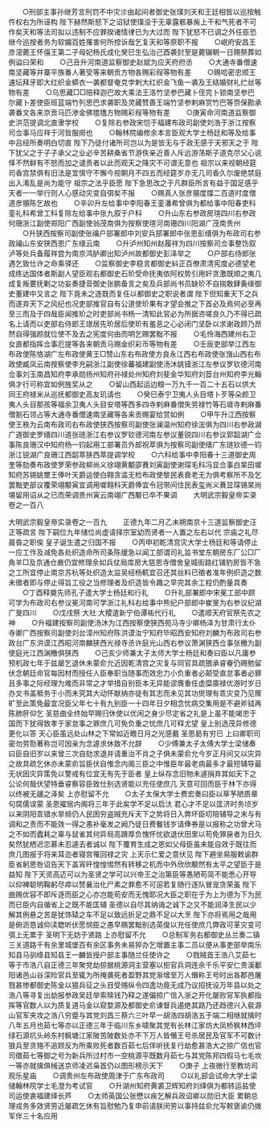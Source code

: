 <!-- { "loadSidebar": true } -->
　　○刑部主事孙继芳言刑罚不中灾沴由起间者御史张璞刘天和王廷相皆以巡按触忤权右为所诬构  陛下赫然斯怒下之诏狱使璞没于无辜露骸暴胔上干和气死者不可作矣天和等法司拟以违制不应罪揆诸情律已为大过而  陛下犹怒不已调之外任臣恐继今巡按者务为软媚百姓罹害何所控诉哉乞复天和等原职不报
　　○岷府安昌王彦滵薨王怀僖王第二子母妃杨氏成化癸巳生弘治己酉袭封至是薨辍朝一日赐祭葬如例谥曰荣和
　　○己丑升河南道监察御史赵斌为应天府府丞
　　○大通寺番僧速南坚藏等并寨平族番人著受等来朝贡方物各赐彩叚等物有差
　　○赐哈密忠顺王速坛拜牙即大红织金蟒衣一袭都督奄克孛剌大红织金飞鱼一袭及王结婚财礼纻丝等物有差
　　○乌思藏□□陪释迦巴故大乘法王洛竹坚参巴藏卜侄完卜锁南坚参巴尔藏卜差使臣班蓝端竹列思巴求袭职及灵藏赞善王端竹坚参剌麻赏竹巴等赍保勘承袭番文各来京贡马匹渗金佛氆氇方物赐彩叚等物有差
　　○庚寅命河南道监察御史洪范提调北直隶学校
　　○复除右参政宋恺于福建布政司副使刘浩于浙江按察司佥事马应祥于河皆服阕也
　　○翰林院编修余本言臣观大学士杨廷和等及给事中吕经所奏明白切直  陛下乃徒付诸所司岂以为是皆无与于政无感于天邪天之于  陛下犹父之于子子承父之业必辛苦耕桑省节游佚亲近善人斥远游荡斯子道克尽父心说怿不然鲜有不怒而加之谴责者以此而观天之降灾不可谓无意也  祖宗以来视朝经筵司香宫禁俱有旧法是宜慎守不懈今视朝月不四五而经筵岁亦无几司香久尔废绝禁庭出入淆乱是尚为能守  祖宗之法乎臣愿  陛下急思改之于凡群臣所言有益于国足感乎天者一一举行则人心感动灾变自弭矣不报
　　○赐真人张彦頨度牒二百道时度僧道彦頨陈乞故也
　　○辛卯升左给事中李阳春王銮潘希曾俱为都给事中阳春吏科銮礼科希曾工科复除左给事中张九叙于户科
　　○升山东右参政房瑄四川右参政何珊浙江副使郑阳广西副使翁茂南俱为按察使瑄河南珊四川阳湖广茂南贵州
　　○升狭西按察司副使张禴户部署郎中刘安兵部署郎中张恩彭缙俱为布政司右参政禴山东安狭西恩广东缙云南
　　○升泸州知州赵履祥为四川按察司佥事整饬叙泸等处兵备履祥尝为南京鸿胪卿出知泸州故都御史彭泽举之
　　○户部右侍郎张遇乞致仕许之命乘驿还
　　○监察御史李稳言都御史紏正百僚肃清宪度必德望老成练达国体者斯副人望臣观右都御史石玠受命抚夷依阿权势引用奸贪激既顺之夷几成复叛要抚剿之功妄奏捷音御史张鹏备言之矣及兵部尚书员缺玠不自揣敢肆夤缘御史董建中又言之  陛下竟未之逐既而复任以都御史之职说者谓  陛下但知重天下之兵而遂弃天下之风纪也况吏部推官自有公道使玠果有才望会推之下首必及焉何必至再至三而及于四哉臣闻推玠之时吏部尚书杨一清知此官必为所据咨嗟良久乃不得已疏名上请而以吏部右侍郎王璟居先玠居后使玠有羞恶之心必闭门坚卧以求谢政顾乃昂然自得强颜就位使不及去之宪度何由而明乞赐罢黜不报
　　○毛怜海西建州右卫女直都指挥佥事厄提等各来朝贡马赐金织彩币等物有差
　　○壬辰吏部举江西左布政使陈恪湖广左布政使黄王□赞山东右布政使方良永江西右布政使张嵿山西右布政使臧凤云南按察使李充嗣浙江副使徐蕃福建副使汤沐姚镆浙江左参议罗钦德河南佥事刘玉南昌知府李承勋扬州知府孙禄处州知府刘斐金华知府刘茝台州知府李光翰俱才行可称宜如例旌奖从之
　　○留山西起运边粮一万九千一百二十五石以供大同王府禄米从巡抚都御史高友玑请也
　　○癸巳泰宁卫夷人头目塔卜歹等朵颜卫夷人头目那孩等福余卫夷人头目安塔等西多四寺剌麻番僧失劳禄竹等石堐寺剌麻番僧劄石领占等大通寺番僧速南坚藏等各来贡赐宴给赏如例
　　○甲午升江西按察使王秩为云南布政司右布政使狭西按察司副使张澜温州知府徐浤俱为四川右参政湖广道御史罗缙四川道张琏浙江右参议罗钦德河南左参议董锐四川右参议郭韶湖广佥事陈良珊汉中知府杨一钧起用工部署员外郎祝萃俱为按察司副使缙广东琏钦德一钧浙江锐湖广良珊江西韶萃狭西萃提调学校
　　○六科给事中李阳春十三道御史周奎等劾奏布政使罗荣参政柳尚义徐翊黄颙邵蕡刘寅副使谢琛毛科冯显佥事白杲田墀知府苏锡姚壐王俸叶天爵运使白翱贪滥无检布政使黎民表衰老无为俱考察所不及乞罢黜吏部议覆荣翊颙寅宜调用墀翱科天爵俸宜令冠带间住民表玺尚义蕡显琛锡杲尚堪留用诏从之已而荣调贵州寅云南翊广西颙已卒不果调
　　大明武宗毅皇帝实录卷之一百八

大明武宗毅皇帝实录卷之一百九
　　正德九年二月乙未朔南京十三道监察御史汪正等疏言  陛下嗣位九年储位尚虚请择宗室幼而贤者一人置之左右以代  宗庙之礼尽晨昏之职俟  皇子诞生遣之归国不报
　　○丙申初乾清宫灾大学士杨廷和等请停止一应工作及减免各处织造命所司条陈缓急以闻工部谓司礼监书堂东朝房东厂公□厂角羊□及京通仓廒仍宜修理余如兵仗局库房大慈恩寺僧舍皇城街路红铺豹房皆不急之工所宜停止南京苏杭等处织造太监吴经杨軏宜召还其丝料已徵者准年例织造之数未徵者即与停止得旨工役之当修理者及织造皆令趣之早完其余工程仍酌量具奏
　　○丁酉释奠先师孔子遣大学士杨廷和行礼
　　○升礼部署郎中宋冕工部中顾可学为布政司右参议冕河南可学浙江礼科右给事中熊纪户部郎中崔旻为右参议纪湖广旻四川
　　○戊戌祭  大社  大稷遣新宁伯谭祐代行礼
　　○遣顺天府官祭先农之神
　　○升福建按察司副使汤沐为江西按察使狭西苑马寺少卿杨泽为甘肃行太仆寺卿广西按察司副使刘台漳州知府陈洪谟汝宁知府毕昭西安知府刘麟为布政司右参政台广东洪谟江西昭河南麟狭西光禄寺丞许庭光山西右参议萧渊狭西佥事张檄为副使庭光江西渊檄俱狭西
　　○己亥少师兼太子太师大学士杨廷和奏曰臣以凡庸参预机政七年于兹屡乞退休未蒙俞允近因乾清宫之灾复与同官具疏猥承睿眷仍赐勉留伏念朝廷命官每因材而授任人臣奉职当随事而效忠力小负重者必颠受直怠事者必罪且多事之际经理为难而非常之才举措自别臣本无异能谬膺重任虚糜廪禄优游时岁日办文书盖秪务于小而未究其大动怀献纳亦徒有其志而未见其功爕理有乖灾变乃见瘝旷至此策免最宜况臣父年七十有九别臣一十四年日夕相念忧病交集用是不避斧钺再陈肺肝仰乞  圣慈曲全终始早赐归休使以优闲之身少尽定省之礼是上虽不能竭忠于国而下犹得致孝于家怠事之罪庶几可免负重之忧庶几可释尤望  皇上别选茂异修德更化以答  天心臣虽远处山林之下常如近瞻日月之光感戴  圣恩曷有穷已  上曰卿职司密勿劳勚著称岂可因亲为念遽求休致不允辞
　　○少傅兼太子太傅大学士梁储奏曰臣自旧岁以来曾三次自劾求退并请重治不肖之子俱未蒙俞允今岁正月间又以灾异之故具疏乞休亦未蒙俞旨臣伏自惟念内阁三臣之中惟臣年最老病最多才最短辅导最无状因灾异策免以警戒有位宜无有先于臣者  皇上纵存念旧物未遽捐弃其如天下之公论何哉伏望特垂睿察容臣致仕别选贤能以充任使庶几  天意可回而臣于林下亦得以终被无疆之泽矣  上亦慰留不允
　　○太子太保大学士费宏奏曰臣以草芧陋质章句腐儒误蒙  圣恩擢居内阁将三年于此矣学不足以启汏  君心才不足以匡济时务顷岁以来阴阳乖错水旱频仍人民困穷盗贼充斥天下之势将日入弊坏臣叨陪辅导之末与有调和之责而不能效一得之愚补毫发之阙乃徒日费餐钱岁请俸券是以报称之功曾犬马之不如而蠹耗之辜与鼠雀其何异局高蹐厚负愧怀忧欲退伏田里以苟免罪戾者为日久矣然犹栖迟恋慕未忍遽去者诚以  陛下覆育生成之恩如父母臣虽未能自效于既往而庶几图报于将来耳迩者寝宫罹回禄之灾  上天示仁爱之意伏见  陛下避坐易服敕谕群臣省躬思咎诏告天下盖宵旰惶惶惕然有转移之机而中外欣欣颙然有太平之望臣于是益知  陛下天资高迈可以为圣贤之学可以兴帝王之治第臣等愚陋苟简不能悉心开导以仰裨聪明鞠躬尽瘁以赞襄治化尸素之罪愈不可逭若复随行逐队冒宠贪荣虽  陛下曲赐优容不即斥逐而臣之心亦岂能苟安而无愧耶况大臣之职在于为上为德为下为民而已臣内自循省上之既不能匡辅  圣德以自尽其纳诲之诚下之又不能润泽生民以少解其例悬之苦是犹饰辕之车不足以致远折足之鼎不足以大烹  陛下亦将焉用之哉用是俯沥恳诚仰渎聦听伏愿悯臣之愚早赐罢黜别选英俊以充任使庶几弊政可革灾变可弭上无累于  圣明下无妨于贤路  上亦慰留不允
　　○总制军务右都御史丛兰奏二镇三关道路千有余里城堡百有余区事务未易猝办乞增置主事二员以便从事吏部举南乐知县马驯绛县知县王一麟皆授户部主事随兰任使许之
　　○戮贼首王浩八艾茹七等于市浩八自正德三年聚党劫掠据桃源洞主营塞以拒官兵洞连余千乐平安仁贵溪鄱阳诸邑山谷深险官兵至辄为所掩袭死者盈野其党渐增至万人僭称王号时出各郡邑屠戮甚惨都御史陈金以狼兵征之头目受赂纵令四逸功竟无成乃议招抚设万年县以处之浩八等寻复出劫报参政吴廷举索赎钱乃释之遂偏掠广信入浙之开化屡败官军执都指挥等官数人以为质复道马金以窥婺源及都御史俞谏督兵遏绝其路乃还趋德兴入裴源山官军夹攻之浩八穷蹙与其党刘昌三蔡六三叶早一胡浩四胡浩五于端二相继就擒时八年五月也茹七等亦以正德三年于临川东乡啸聚其党有长林江家坊大凤桥枫林西坪绿石源坑头岭东村枫塘江家陂苦陂数处亦不下万人皆僭王号杀居民及官军不可数计狼兵至贪赂不追顾反为所乘败死者数百茹七后佯听抚复行劫愈甚浩大之掠广信也官司徵茹七等御之号为新兵所过村市一空桃源平既数月茹七与其党陈邦四假马七毛坎一等亦就擒俱械送京师凌迟枭首仍以图形榜示天下
　　○庚子  上夜微行至教坊司观乐星庙
　　○调贵州左布政使周津于广东布政司
　　○以礼部会试命大学士梁储翰林院学士毛澄为考试官
　　○升湖州知府黄裘卫辉知府刘绎俱为都转运盐使司运使衷福建绎长芦
　　○太师英国公张懋以疾乞解兵政诏卿以勋旧大臣  累朝总理戎务多效贤劳近屡疏乞休有旨慰勉乃复申前请朕闵劳以事持兹俞允写敕褒谕仍拨军伴三十名应用
